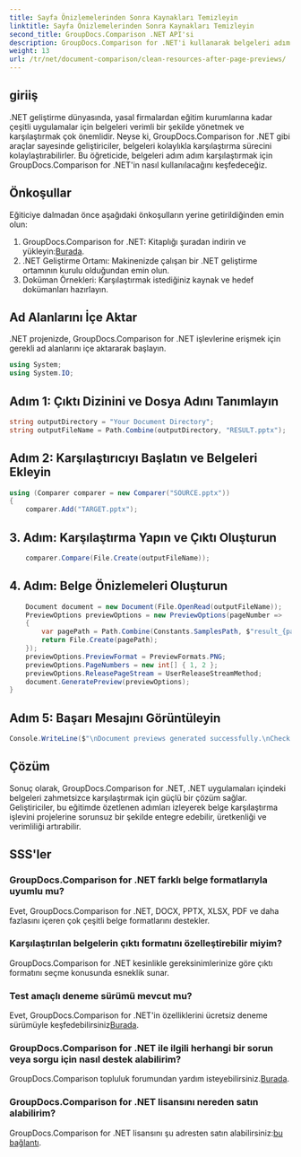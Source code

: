 ```yaml
---
title: Sayfa Önizlemelerinden Sonra Kaynakları Temizleyin
linktitle: Sayfa Önizlemelerinden Sonra Kaynakları Temizleyin
second_title: GroupDocs.Comparison .NET API'si
description: GroupDocs.Comparison for .NET'i kullanarak belgeleri adım adım nasıl karşılaştıracağınızı öğrenin. .NET uygulamalarınızı verimli belge yönetimiyle geliştirin.
weight: 13
url: /tr/net/document-comparison/clean-resources-after-page-previews/
---
```

## giriiş
.NET geliştirme dünyasında, yasal firmalardan eğitim kurumlarına kadar çeşitli uygulamalar için belgeleri verimli bir şekilde yönetmek ve karşılaştırmak çok önemlidir. Neyse ki, GroupDocs.Comparison for .NET gibi araçlar sayesinde geliştiriciler, belgeleri kolaylıkla karşılaştırma sürecini kolaylaştırabilirler. Bu öğreticide, belgeleri adım adım karşılaştırmak için GroupDocs.Comparison for .NET'in nasıl kullanılacağını keşfedeceğiz.
## Önkoşullar
Eğiticiye dalmadan önce aşağıdaki önkoşulların yerine getirildiğinden emin olun:
1.  GroupDocs.Comparison for .NET: Kitaplığı şuradan indirin ve yükleyin:[Burada](https://releases.groupdocs.com/comparison/net/).
2. .NET Geliştirme Ortamı: Makinenizde çalışan bir .NET geliştirme ortamının kurulu olduğundan emin olun.
3. Doküman Örnekleri: Karşılaştırmak istediğiniz kaynak ve hedef dokümanları hazırlayın.

## Ad Alanlarını İçe Aktar
.NET projenizde, GroupDocs.Comparison for .NET işlevlerine erişmek için gerekli ad alanlarını içe aktararak başlayın.

```csharp
using System;
using System.IO;
```

## Adım 1: Çıktı Dizinini ve Dosya Adını Tanımlayın
```csharp
string outputDirectory = "Your Document Directory";
string outputFileName = Path.Combine(outputDirectory, "RESULT.pptx");
```
## Adım 2: Karşılaştırıcıyı Başlatın ve Belgeleri Ekleyin
```csharp
using (Comparer comparer = new Comparer("SOURCE.pptx"))
{
    comparer.Add("TARGET.pptx");
```
## 3. Adım: Karşılaştırma Yapın ve Çıktı Oluşturun
```csharp
    comparer.Compare(File.Create(outputFileName));
```
## 4. Adım: Belge Önizlemeleri Oluşturun
```csharp
    Document document = new Document(File.OpenRead(outputFileName));
    PreviewOptions previewOptions = new PreviewOptions(pageNumber =>
    {
        var pagePath = Path.Combine(Constants.SamplesPath, $"result_{pageNumber}.png");
        return File.Create(pagePath);
    });
    previewOptions.PreviewFormat = PreviewFormats.PNG;
    previewOptions.PageNumbers = new int[] { 1, 2 };
    previewOptions.ReleasePageStream = UserReleaseStreamMethod;
    document.GeneratePreview(previewOptions);
}
```
## Adım 5: Başarı Mesajını Görüntüleyin
```csharp
Console.WriteLine($"\nDocument previews generated successfully.\nCheck output in {outputDirectory}.");
```

## Çözüm
Sonuç olarak, GroupDocs.Comparison for .NET, .NET uygulamaları içindeki belgeleri zahmetsizce karşılaştırmak için güçlü bir çözüm sağlar. Geliştiriciler, bu eğitimde özetlenen adımları izleyerek belge karşılaştırma işlevini projelerine sorunsuz bir şekilde entegre edebilir, üretkenliği ve verimliliği artırabilir.
## SSS'ler
### GroupDocs.Comparison for .NET farklı belge formatlarıyla uyumlu mu?
Evet, GroupDocs.Comparison for .NET, DOCX, PPTX, XLSX, PDF ve daha fazlasını içeren çok çeşitli belge formatlarını destekler.
### Karşılaştırılan belgelerin çıktı formatını özelleştirebilir miyim?
GroupDocs.Comparison for .NET kesinlikle gereksinimlerinize göre çıktı formatını seçme konusunda esneklik sunar.
### Test amaçlı deneme sürümü mevcut mu?
 Evet, GroupDocs.Comparison for .NET'in özelliklerini ücretsiz deneme sürümüyle keşfedebilirsiniz[Burada](https://releases.groupdocs.com/).
### GroupDocs.Comparison for .NET ile ilgili herhangi bir sorun veya sorgu için nasıl destek alabilirim?
 GroupDocs.Comparison topluluk forumundan yardım isteyebilirsiniz.[Burada](https://forum.groupdocs.com/c/comparison/12).
### GroupDocs.Comparison for .NET lisansını nereden satın alabilirim?
GroupDocs.Comparison for .NET lisansını şu adresten satın alabilirsiniz:[bu bağlantı](https://purchase.groupdocs.com/buy).